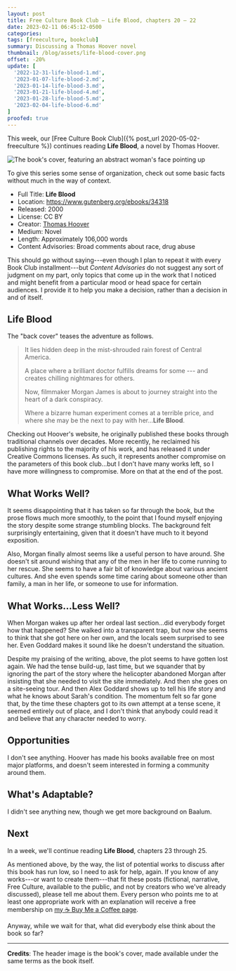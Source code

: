 ```yaml
---
layout: post
title: Free Culture Book Club — Life Blood, chapters 20 – 22
date: 2023-02-11 06:45:12-0500
categories:
tags: [freeculture, bookclub]
summary: Discussing a Thomas Hoover novel
thumbnail: /blog/assets/life-blood-cover.png
offset: -20%
update: [
  '2022-12-31-life-blood-1.md',
  '2023-01-07-life-blood-2.md',
  '2023-01-14-life-blood-3.md',
  '2023-01-21-life-blood-4.md',
  '2023-01-28-life-blood-5.md',
  '2023-02-04-life-blood-6.md'
]
proofed: true
---
```


This week, our [Free Culture Book Club]({% post_url 2020-05-02-freeculture %}) continues reading **Life Blood**, a novel by Thomas Hoover.

![The book's cover, featuring an abstract woman's face pointing up](/blog/assets/life-blood-cover.png "Out of the...something or other.")

To give this series some sense of organization, check out some basic facts without much in the way of context.

 * Full Title:  **Life Blood**
 * Location:  <https://www.gutenberg.org/ebooks/34318>
 * Released:  2000
 * License:  CC BY
 * Creator:  [Thomas Hoover](https://www.thomashoover.info/index.htm)
 * Medium:  Novel
 * Length:  Approximately 106,000 words
 * Content Advisories:  Broad comments about race, drug abuse

This should go without saying---even though I plan to repeat it with every Book Club installment---but *Content Advisories* do not suggest any sort of judgment on my part, only topics that come up in the work that I noticed and might benefit from a particular mood or head space for certain audiences.  I provide it to help you make a decision, rather than a decision in and of itself.

## Life Blood

The "back cover" teases the adventure as follows.

 > It lies hidden deep in the mist-shrouded rain forest of Central America.
 >
 > A place where a brilliant doctor fulfills dreams for some --- and creates chilling nightmares for others.
 >
 > Now, filmmaker Morgan James is about to journey straight into the heart of a dark conspiracy.
 >
 > Where a bizarre human experiment comes at a terrible price, and where she may be the next to pay with her...**Life Blood**.

Checking out Hoover's website, he originally published these books through traditional channels over decades.  More recently, he reclaimed his publishing rights to the majority of his work, and has released it under Creative Commons licenses.  As such, it represents another compromise on the parameters of this book club...but I don't have many works left, so I have more willingness to compromise.  More on that at the end of the post.

## What Works Well?

It seems disappointing that it has taken so far through the book, but the prose flows much more smoothly, to the point that I found myself enjoying the story despite some strange stumbling blocks.  The background felt surprisingly entertaining, given that it doesn't have much to it beyond exposition.

Also, Morgan finally almost seems like a useful person to have around.  She doesn't sit around wishing that any of the men in her life to come running to her rescue.  She seems to have a fair bit of knowledge about various ancient cultures.  And she even spends some time caring about someone other than family, a man in her life, or someone to use for information.

## What Works...Less Well?

When Morgan wakes up after her ordeal last section...did everybody forget how that happened?  She walked into a transparent trap, but now she seems to think that she got here on her own, and the locals seem surprised to see her.  Even Goddard makes it sound like he doesn't understand the situation.

Despite my praising of the writing, above, the plot seems to have gotten lost again.  We had the tense build-up, last time, but we squander that by ignoring the part of the story where the helicopter abandoned Morgan after insisting that she needed to visit the site immediately.  And then she goes on a site-seeing tour.  And then Alex Goddard shows up to tell his life story and what he knows about Sarah's condition.  The momentum felt so far gone that, by the time these chapters got to its own attempt at a tense scene, it seemed entirely out of place, and I don't think that anybody could read it and believe that any character needed to worry.

## Opportunities

I don't see anything.  Hoover has made his books available free on most major platforms, and doesn't seem interested in forming a community around them.

## What's Adaptable?

I didn't see anything new, though we get more background on Baalum.

## Next

In a week, we'll continue reading **Life Blood**, chapters 23 through 25.

As mentioned above, by the way, the list of potential works to discuss after this book has run low, so I need to ask for help, again.  If you know of any works---or want to create them---that fit these posts (fictional, narrative, Free Culture, available to the public, and not by creators who we've already discussed), please tell me about them.  Every person who points me to at least one appropriate work with an explanation will receive a free membership on [my ☕ Buy Me a Coffee page](https://buymeacoffee.com/jcolag).

Anyway, while we wait for that, what did everybody else think about the book so far?

* * *

**Credits**:  The header image is the book's cover, made available under the same terms as the book itself.

